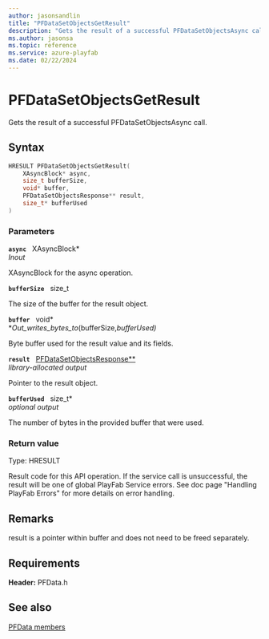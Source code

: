```yaml
---
author: jasonsandlin
title: "PFDataSetObjectsGetResult"
description: "Gets the result of a successful PFDataSetObjectsAsync call."
ms.author: jasonsa
ms.topic: reference
ms.service: azure-playfab
ms.date: 02/22/2024
---
```


# PFDataSetObjectsGetResult  

Gets the result of a successful PFDataSetObjectsAsync call.  

## Syntax  
  
```cpp
HRESULT PFDataSetObjectsGetResult(  
    XAsyncBlock* async,  
    size_t bufferSize,  
    void* buffer,  
    PFDataSetObjectsResponse** result,  
    size_t* bufferUsed  
)  
```  
  
### Parameters  
  
**`async`** &nbsp; XAsyncBlock*  
*_Inout_*  
  
XAsyncBlock for the async operation.  
  
**`bufferSize`** &nbsp; size_t  
  
The size of the buffer for the result object.  
  
**`buffer`** &nbsp; void*  
*_Out_writes_bytes_to_(bufferSize,*bufferUsed)*  
  
Byte buffer used for the result value and its fields.  
  
**`result`** &nbsp; [PFDataSetObjectsResponse**](../../pfdatatypes/structs/pfdatasetobjectsresponse.md)  
*library-allocated output*  
  
Pointer to the result object.  
  
**`bufferUsed`** &nbsp; size_t*  
*optional output*  
  
The number of bytes in the provided buffer that were used.  
  
  
### Return value
Type: HRESULT
  
Result code for this API operation. If the service call is unsuccessful, the result will be one of global PlayFab Service errors. See doc page "Handling PlayFab Errors" for more details on error handling.
  
## Remarks  
  
result is a pointer within buffer and does not need to be freed separately.
  
## Requirements  
  
**Header:** PFData.h
  
## See also  
[PFData members](../pfdata_members.md)  

  
  
